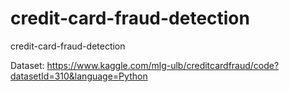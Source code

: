 # credit-card-fraud-detection
credit-card-fraud-detection

Dataset: https://www.kaggle.com/mlg-ulb/creditcardfraud/code?datasetId=310&language=Python
